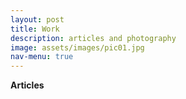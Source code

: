 ```yaml
---
layout: post
title: Work
description: articles and photography
image: assets/images/pic01.jpg
nav-menu: true
---
```


**Articles**